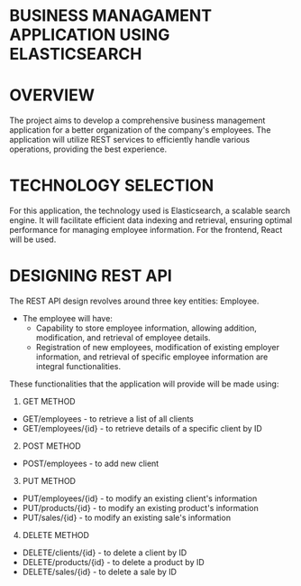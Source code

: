 # BUSINESS MANAGAMENT APPLICATION USING ELASTICSEARCH 

# OVERVIEW
The project aims to develop a comprehensive business management application for a better organization of the company's employees. The application will utilize REST services to efficiently handle various operations, providing
the best experience. 

# TECHNOLOGY SELECTION
For this application, the technology used is Elasticsearch, a scalable search engine. It will facilitate
efficient data indexing and retrieval, ensuring optimal performance for managing employee information. For the frontend, React will be used. 

# DESIGNING REST API

The REST API design revolves around three key entities: Employee. 
+ The employee will have: 
  - Capability to store employee information, allowing addition, modification, and retrieval of employee details.
  - Registration of new employees, modification of existing employer information, and retrieval of specific employee 
  information are integral functionalities.


These functionalities that the application will provide will be made using: 
1. GET METHOD
  - GET/employees - to retrieve a list of all clients
  - GET/employees/{id} - to retrieve details of a specific client by ID
2. POST METHOD
  - POST/employees - to add new client
3. PUT METHOD
  - PUT/employees/{id} - to modify an existing client's information
  - PUT/products/{id} - to modify an existing product's information
  - PUT/sales/{id} - to modify an existing sale's information
4. DELETE METHOD
  - DELETE/clients/{id} - to delete a client by ID
  - DELETE/products/{id} - to delete a product by ID
  - DELETE/sales/{id} - to delete a sale by ID
